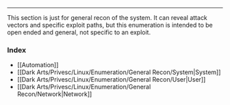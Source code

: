 -- -
This section is just for general recon of the system. It can reveal attack vectors and specific exploit paths, but this enumeration is intended to be open ended and general, not specific to an exploit.
### Index
- [[Automation]]
- [[Dark Arts/Privesc/Linux/Enumeration/General Recon/System|System]]
- [[Dark Arts/Privesc/Linux/Enumeration/General Recon/User|User]]
- [[Dark Arts/Privesc/Linux/Enumeration/General Recon/Network|Network]]